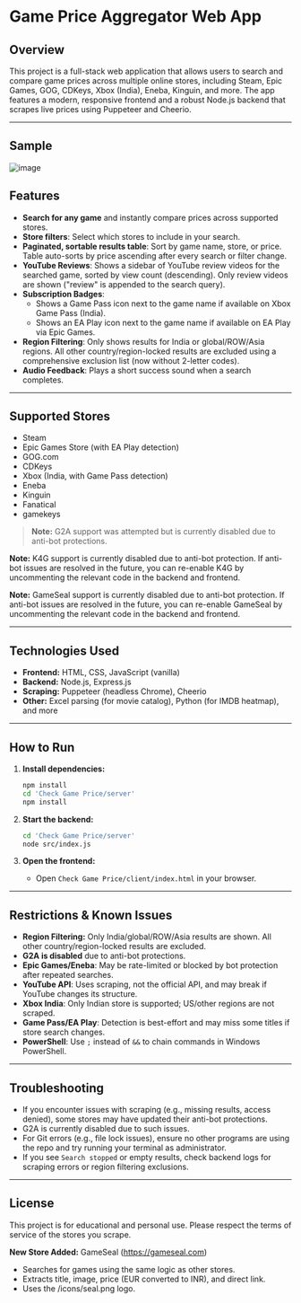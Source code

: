# Game Price Aggregator Web App

## Overview

This project is a full-stack web application that allows users to search and compare game prices across multiple online stores, including Steam, Epic Games, GOG, CDKeys, Xbox (India), Eneba, Kinguin, and more. The app features a modern, responsive frontend and a robust Node.js backend that scrapes live prices using Puppeteer and Cheerio.

---
## Sample

![image](https://github.com/user-attachments/assets/fd88b865-cfec-4c20-838e-50278488382b)

## Features

- **Search for any game** and instantly compare prices across supported stores.
- **Store filters**: Select which stores to include in your search.
- **Paginated, sortable results table**: Sort by game name, store, or price. Table auto-sorts by price ascending after every search or filter change.
- **YouTube Reviews**: Shows a sidebar of YouTube review videos for the searched game, sorted by view count (descending). Only review videos are shown ("review" is appended to the search query).
- **Subscription Badges**: 
  - Shows a Game Pass icon next to the game name if available on Xbox Game Pass (India).
  - Shows an EA Play icon next to the game name if available on EA Play via Epic Games.
- **Region Filtering**: Only shows results for India or global/ROW/Asia regions. All other country/region-locked results are excluded using a comprehensive exclusion list (now without 2-letter codes).
- **Audio Feedback**: Plays a short success sound when a search completes.


---

## Supported Stores

- Steam
- Epic Games Store (with EA Play detection)
- GOG.com
- CDKeys
- Xbox (India, with Game Pass detection)
- Eneba
- Kinguin
- Fanatical
- gamekeys

> **Note:** G2A support was attempted but is currently disabled due to anti-bot protections.

**Note:** K4G support is currently disabled due to anti-bot protection. If anti-bot issues are resolved in the future, you can re-enable K4G by uncommenting the relevant code in the backend and frontend.

**Note:** GameSeal support is currently disabled due to anti-bot protection. If anti-bot issues are resolved in the future, you can re-enable GameSeal by uncommenting the relevant code in the backend and frontend.

---

## Technologies Used

- **Frontend:** HTML, CSS, JavaScript (vanilla)
- **Backend:** Node.js, Express.js
- **Scraping:** Puppeteer (headless Chrome), Cheerio
- **Other:** Excel parsing (for movie catalog), Python (for IMDB heatmap), and more

---

## How to Run

1. **Install dependencies:**
   ```sh
   npm install
   cd 'Check Game Price/server'
   npm install
   ```

2. **Start the backend:**
   ```sh
   cd 'Check Game Price/server'
   node src/index.js
   ```

3. **Open the frontend:**
   - Open `Check Game Price/client/index.html` in your browser.

---

## Restrictions & Known Issues

- **Region Filtering:** Only India/global/ROW/Asia results are shown. All other country/region-locked results are excluded.
- **G2A is disabled** due to anti-bot protections.
- **Epic Games/Eneba**: May be rate-limited or blocked by bot protection after repeated searches.
- **YouTube API**: Uses scraping, not the official API, and may break if YouTube changes its structure.
- **Xbox India**: Only Indian store is supported; US/other regions are not scraped.
- **Game Pass/EA Play**: Detection is best-effort and may miss some titles if store search changes.
- **PowerShell**: Use `;` instead of `&&` to chain commands in Windows PowerShell.

---

## Troubleshooting

- If you encounter issues with scraping (e.g., missing results, access denied), some stores may have updated their anti-bot protections.
- G2A is currently disabled due to such issues.
- For Git errors (e.g., file lock issues), ensure no other programs are using the repo and try running your terminal as administrator.
- If you see `Search stopped` or empty results, check backend logs for scraping errors or region filtering exclusions.

---

## License

This project is for educational and personal use. Please respect the terms of service of the stores you scrape. 

**New Store Added:** GameSeal (https://gameseal.com)
- Searches for games using the same logic as other stores.
- Extracts title, image, price (EUR converted to INR), and direct link.
- Uses the /icons/seal.png logo. 